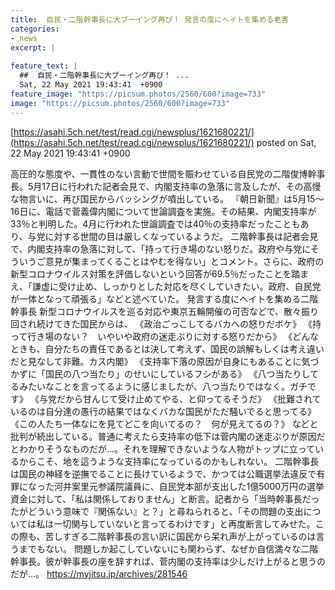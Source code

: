 ```yaml
---
title:  自民・二階幹事長に大ブーイング再び！ 発言の度にヘイトを集める老害  
categories:
- news
excerpt: |
  
feature_text: |
  ##  自民・二階幹事長に大ブーイング再び！ ...
  Sat, 22 May 2021 19:43:41  +0900
feature_image: "https://picsum.photos/2560/600?image=733"
image: "https://picsum.photos/2560/600?image=733"
---
```


[https://asahi.5ch.net/test/read.cgi/newsplus/1621680221/](https://asahi.5ch.net/test/read.cgi/newsplus/1621680221/)
posted on Sat, 22 May 2021 19:43:41  +0900

<!--more-->

高圧的な態度や、一貫性のない言動で世間を賑わせている自民党の二階俊博幹事長。5月17日に行われた記者会見で、内閣支持率の急落に言及したが、その高慢な物言いに、再び国民からバッシングが噴出している。 『朝日新聞』は5月15〜16日に、電話で菅義偉内閣について世論調査を実施。その結果、内閣支持率が33％と判明した。4月に行われた世論調査では40％の支持率だったこともあり、与党に対する世間の目は厳しくなっているようだ。 二階幹事長は記者会見で、内閣支持率の急落に対して、「持って行き場のない怒りだ。政府や与党にそういうご意見が集まってくることはやむを得ない」とコメント。さらに、政府の新型コロナウイルス対策を評価しないという回答が69.5％だったことを踏まえ、「謙虚に受け止め、しっかりとした対応を尽くしていきたい。政府、自民党が一体となって頑張る」などと述べていた。 発言する度にヘイトを集める二階幹事長 新型コロナウイルスを巡る対応や東京五輪開催の可否などで、散々振り回され続けてきた国民からは、 《政治ごっこしてるバカへの怒りだボケ》 《持って行き場のない？　いやいや政府の迷走ぶりに対する怒りだから》 《どんなときも、自分たちの責任であるとは決して考えず、国民の誤解もしくは考え違いだと見なして非難。カス内閣》 《支持率下落の原因が自身にもあることに気づかずに「国民の八つ当たり」のせいにしているフシがある》 《八つ当たりしてるみたいなことを言ってるように感じましたが、八つ当たりではなく。ガチです》 《与党だから甘んじて受け止めてやる、と仰ってるそうだ》 《批難されているのは自分達の愚行の結果ではなくバカな国民がただ騒いでると思ってる》 《この人たち一体なにを見てどこを向いてるの？　何が見えてるの？》 などと批判が続出している。普通に考えたら支持率の低下は菅内閣の迷走ぶりが原因だとわかりそうなものだが…。それを理解できないような人物がトップに立っているからこそ、地を這うような支持率になっているのかもしれない。 二階幹事長は国民の神経を逆撫でることに長けているようで、かつては公職選挙法違反で有罪になった河井案里元参議院議員に、自民党本部が支出した1億5000万円の選挙資金に対して、「私は関係しておりません」と断言。記者から「当時幹事長だったがどういう意味で『関係ない』と？」と尋ねられると、「その問題の支出については私は一切関与していないと言ってるわけです」と再度断言してみせた。この際も、苦しすぎる二階幹事長の言い訳に国民から呆れ声が上がっているのは言うまでもない。 問題しか起こしていないにも関わらず、なぜか自信満々な二階幹事長。彼が幹事長の座を辞すれば、菅内閣の支持率は少しだけ上がると思うのだが…。 https://myjitsu.jp/archives/281546
